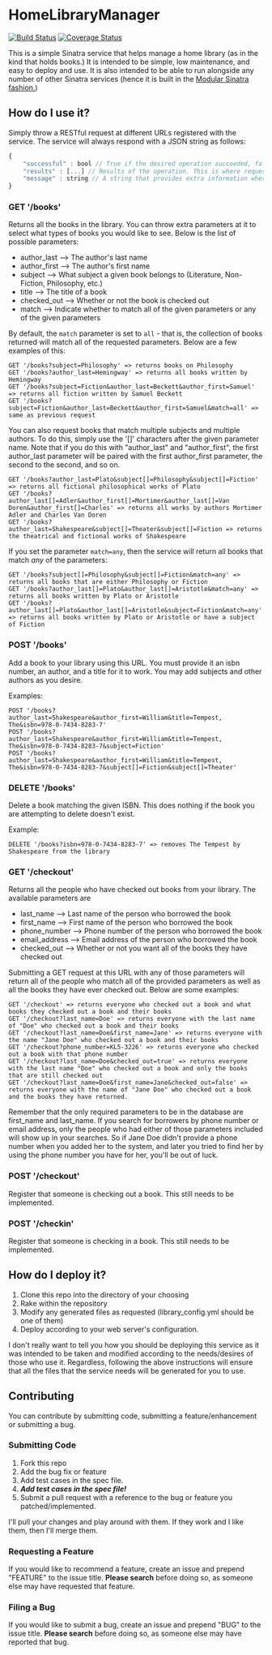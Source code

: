# HomeLibraryManager

[![Build Status](https://travis-ci.org/cincospenguinos/HomeLibraryManager.svg?branch=master)](https://travis-ci.org/cincospenguinos/HomeLibraryManager)
[![Coverage Status](https://coveralls.io/repos/github/cincospenguinos/HomeLibraryManager/badge.svg?branch=master)](https://coveralls.io/github/cincospenguinos/HomeLibraryManager?branch=master)

This is a simple Sinatra service that helps manage a home library (as in the kind that holds books.) 
It is intended to be simple, low maintenance, and easy to deploy and use. It is also intended to be able
to run alongside any number of other Sinatra services (hence it is built in the [Modular Sinatra fashion.](http://www.sinatrarb.com/intro.html#Modular%20vs.%20Classic%20Style))

## How do I use it?

Simply throw a RESTful request at different URLs registered with the service. The service will always respond with a JSON
string as follows:

```javascript
{
    "successful" : bool // True if the desired operation succeeded, false if it did not
    "results" : [...] // Results of the operation. This is where requested books will be.
    "message" : string // A string that provides extra information where needed, i.e. if the operation is unsuccessful
}
```

### GET '/books'

Returns all the books in the library. You can throw extra parameters at it to select what types of books you
would like to see. Below is the list of possible parameters:

  * author_last --> The author's last name
  * author_first --> The author's first name
  * subject --> What subject a given book belongs to (Literature, Non-Fiction, Philosophy, etc.)
  * title --> The title of a book
  * checked_out --> Whether or not the book is checked out
  * match --> Indicate whether to match all of the given parameters or any of the given parameters

By default, the `match` parameter is set to `all` - that is, the collection of books returned will match all
of the requested parameters. Below are a few examples of this:

```
GET '/books?subject=Philosophy' => returns books on Philosophy
GET '/books?author_last=Hemingway' => returns all books written by Hemingway
GET '/books?subject=Fiction&author_last=Beckett&author_first=Samuel' => returns all fiction written by Samuel Beckett
GET '/books?subject=Fiction&author_last=Beckett&author_first=Samuel&match=all' => same as previous request
```
  
You can also request books that match multiple subjects and multiple authors. To do this, simply use the
'[]' characters after the given parameter name. Note that if you do this with "author_last" and "author_first",
the first author_last parameter will be paired with the first author_first parameter, the second to the second, and
so on.

```
GET '/books?author_last=Plato&subject[]=Philosophy&subject[]=Fiction' => returns all fictional philosophical works of Plato
GET '/books?author_last[]=Adler&author_first[]=Mortimer&author_last[]=Van Doren&author_first[]=Charles' => returns all works by authors Mortimer Adler and Charles Van Doren
GET '/books?author_last=Shakespeare&subject[]=Theater&subject[]=Fiction => returns the theatrical and fictional works of Shakespeare
```

If you set the parameter `match=any`, then the service will return all books that match *any* of the parameters:

```
GET '/books?subject[]=Philosophy&subject[]=Fiction&match=any' => returns all books that are either Philosophy or Fiction
GET '/books?author_last[]=Plato&author_last[]=Aristotle&match=any' => returns all books written by Plato or Aristotle
GET '/books?author_last[]=Plato&author_last[]=Aristotle&subject=Fiction&match=any' => returns all books written by Plato or Aristotle or have a subject of Fiction
``` 

### POST '/books'

Add a book to your library using this URL. You must provide it an isbn number, an author, and a title for it to work.
You may add subjects and other authors as you desire.

Examples:

```
POST '/books?author_last=Shakespeare&author_first=William&title=Tempest, The&isbn=978-0-7434-8283-7'
POST '/books?author_last=Shakespeare&author_first=William&title=Tempest, The&isbn=978-0-7434-8283-7&subject=Fiction'
POST '/books?author_last=Shakespeare&author_first=William&title=Tempest, The&isbn=978-0-7434-8283-7&subject[]=Fiction&subject[]=Theater'
```


### DELETE '/books'

Delete a book matching the given ISBN. This does nothing if the book you are attempting to delete doesn't exist.

Example:

```
DELETE '/books?isbn=978-0-7434-8283-7' => removes The Tempest by Shakespeare from the library
```

### GET '/checkout'

Returns all the people who have checked out books from your library. The available parameters are

* last_name --> Last name of the person who borrowed the book
* first_name --> First name of the person who borrowed the book
* phone_number --> Phone number of the person who borrowed the book
* email_address --> Email address of the person who borrowed the book
* checked_out --> Whether or not you want all of the books they have checked out

Submitting a GET request at this URL with any of those parameters will return all of the people who
match all of the provided parameters as well as all the books they have ever checked out. Below are some examples:

```
GET '/checkout' => returns everyone who checked out a book and what books they checked out a book and their books
GET '/checkout?last_name=Doe' => returns everyone with the last name of "Doe" who checked out a book and their books
GET '/checkout?last_name=Doe&first_name=Jane' => returns everyone with the name "Jane Doe" who checked out a book and their books
GET '/checkout?phone_number=KL5-3226' => returns everyone who checked out a book with that phone number
GET '/checkout?last_name=Doe&checked_out=true' => returns everyone with the last name "Doe" who checked out a book and only the books that are still checked out
GET '/checkout?last_name=Doe&first_name=Jane&checked_out=false' => returns everyone with the name of "Jane Doe" who checked out a book and the books they have returned.
```

Remember that the only required parameters to be in the database are first_name and last_name. If you search for borrowers
by phone number or email address, only the people who had either of those parameters included will show up in your searches.
So if Jane Doe didn't provide a phone number when you added her to the system, and later you tried to find her by using
the phone number you have for her, you'll be out of luck.

### POST '/checkout'

Register that someone is checking out a book. This still needs to be implemented.

### POST '/checkin'

Register that someone is checking in a book. This still needs to be implemented.

## How do I deploy it?

1. Clone this repo into the directory of your choosing
2. Rake within the repository
3. Modify any generated files as requested (library_config.yml should be one of them)
4. Deploy according to your web server's configuration.

I don't really want to tell you how you should be deploying this service as it was intended to be taken and
modified according to the needs/desires of those who use it. Regardless, following the above instructions will
ensure that all the files that the service needs will be generated for you to use.

## Contributing

You can contribute by submitting code, submitting a feature/enhancement or submitting a bug.

### Submitting Code

1. Fork this repo
2. Add the bug fix or feature
3. Add test cases in the spec file.
4. ***Add test cases in the spec file!***
5. Submit a pull request with a reference to the bug or feature you patched/implemented.

I'll pull your changes and play around with them. If they work and I like them, then I'll merge them.

### Requesting a Feature

If you would like to recommend a feature, create an issue and prepend "FEATURE" to the issue title. **Please search** before
doing so, as someone else may have requested that feature.

### Filing a Bug

If you would like to submit a bug, create an issue and prepend "BUG" to the issue title. **Please search** before
doing so, as someone else may have reported that bug. 